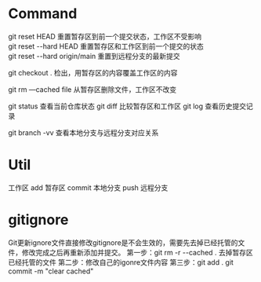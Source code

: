 # Command

git reset HEAD    重置暂存区到前一个提交状态，工作区不受影响  
git reset --hard HEAD   重置暂存区和工作区到前一个提交的状态  
git reset --hard origin/main  重置到远程分支的最新提交   



git checkout .         检出，用暂存区的内容覆盖工作区的内容


git rm —cached file    从暂存区删除文件，工作区不改变

git status     查看当前仓库状态
git diff       比较暂存区和工作区
git log        查看历史提交记录

git branch -vv 查看本地分支与远程分支对应关系





# Util
工作区   add    暂存区  commit   本地分支  push  远程分支






# gitignore

Git更新ignore文件直接修改gitignore是不会生效的，需要先去掉已经托管的文件，修改完成之后再重新添加并提交。
第一步：git rm -r --cached .
去掉暂存区已经托管的文件
第二步：修改自己的igonre文件内容
第三步：git add .
git commit -m "clear cached"



